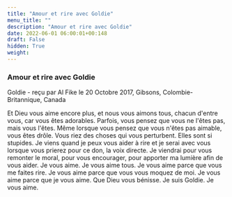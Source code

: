 ```yaml
---
title: "Amour et rire avec Goldie"
menu_title: ""
description: "Amour et rire avec Goldie"
date: 2022-06-01 06:00:01+00:148
draft: False
hidden: True
weight:
---
```

### Amour et rire avec Goldie

Goldie - reçu par Al Fike le 20 Octobre 2017, Gibsons, Colombie-Britannique, Canada

Et Dieu vous aime encore plus, et nous vous aimons tous, chacun d'entre vous, car vous êtes adorables. Parfois, vous pensez que vous ne l'êtes pas, mais vous l'êtes. Même lorsque vous pensez que vous n'êtes pas aimable, vous êtes drôle. Vous riez des choses qui vous perturbent. Elles sont si stupides. Je viens quand je peux vous aider à rire et je serai avec vous lorsque vous prierez pour ce don, la voix directe. Je viendrai pour vous remonter le moral, pour vous encourager, pour apporter ma lumière afin de vous aider. Je vous aime. Je vous aime tous. Je vous aime parce que vous me faites rire. Je vous aime parce que vous vous moquez de moi. Je vous aime parce que je vous aime. Que Dieu vous bénisse. Je suis Goldie. Je vous aime.



